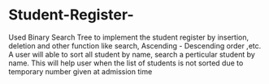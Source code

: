 # Student-Register-
Used Binary Search Tree to implement the student register by  insertion, deletion and other function like search, Ascending -  Descending order ,etc. A user will able to sort all student by name,  search a perticular student by name. This will help user when the list  of students is not sorted due to temporary number given  at admission time
